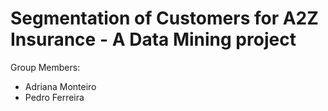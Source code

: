 # Segmentation of Customers for A2Z Insurance - A Data Mining project


Group Members:
- Adriana Monteiro
- Pedro Ferreira
